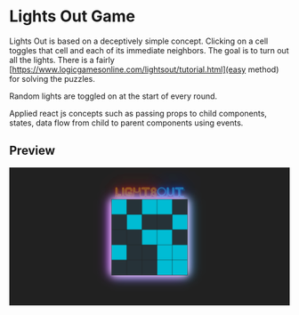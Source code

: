 # Lights Out Game

Lights Out is based on a deceptively simple concept. Clicking on a cell toggles that cell and each of its immediate neighbors. The goal is to turn out all the lights. There is a fairly [https://www.logicgamesonline.com/lightsout/tutorial.html](easy method) for solving the puzzles.

Random lights are toggled on at the start of every round.

Applied react js concepts such as passing props to child components, states, data flow from child to parent components using events. 

## Preview

![game board](https://github.com/abeeralikhan/lights-out-game/blob/main/images/game-board.png?raw=true)

